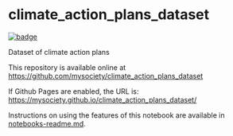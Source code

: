 
# climate_action_plans_dataset

[![badge](https://mybinder.org/badge.svg)](https://mybinder.org/v2/gh/mysociety/climate_action_plans_dataset/HEAD)

Dataset of climate action plans

This repository is available online at https://github.com/mysociety/climate_action_plans_dataset

If Github Pages are enabled, the URL is: https://mysociety.github.io/climate_action_plans_dataset/

Instructions on using the features of this notebook are available in [notebooks-readme.md](notebooks-readme.md).
